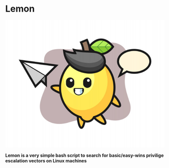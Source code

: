 # Lemon

![lemon](https://github.com/SxNade/Lemon/blob/main/Lemon.jpg)

**Lemon is a very simple bash script to search for basic/easy-wins privilige escalation vectors on Linux machines** 

